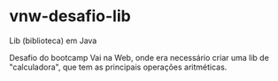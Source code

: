 # vnw-desafio-lib
Lib (biblioteca) em Java

Desafio do bootcamp Vai na Web, onde era necessário criar uma lib de "calculadora", que tem as principais operações aritméticas.

